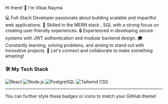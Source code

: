 Hi there! 👋 I'm Vikas Nayma 

💻 Full-Stack Developer passionate about building scalable and impactful web applications.
🌟 Skilled in the MERN stack , SQL  with a strong focus on creating user-friendly experiences.
🔒 Experienced in developing secure systems with JWT authentication and modular backend design.
🎓 Constantly learning, solving problems, and aiming to stand out with innovative projects.
🚀 Let's connect and collaborate to make something amazing!
### 🛠️ My Tech Stack
![React](https://img.shields.io/badge/-React-61DAFB?logo=react&logoColor=white&style=for-the-badge)
![Node.js](https://img.shields.io/badge/-Node.js-339933?logo=node.js&logoColor=white&style=for-the-badge)
![PostgreSQL](https://img.shields.io/badge/-PostgreSQL-4169E1?logo=postgresql&logoColor=white&style=for-the-badge)
![Tailwind CSS](https://img.shields.io/badge/-Tailwind%20CSS-06B6D4?logo=tailwindcss&logoColor=white&style=for-the-badge)

---

You can further style these badges or icons to match your GitHub theme!
